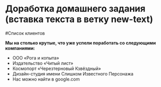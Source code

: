 # Доработка домашнего задания (вставка текста в ветку new-text)


#Список клиентов

**Мы на столько крутые, что уже успели поработать со следующими компаниями:**

- ООО «Рога и копыта»
- Издательство «Читый лист»
- Космопорт «Черезтерновый Кзвёздный»
- Дизайн-студия имени Слишком Известного Персонажа
- Нас можно найти в google.com